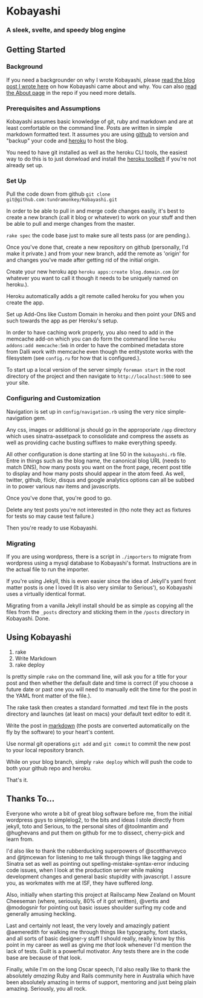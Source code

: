 # Kobayashi

### A sleek, svelte, and speedy blog engine

## Getting Started

### Background

If you need a backgrounder on why I wrote Kobayashi, please [read the blog
post I wrote
here](http://blog.tundramonkey.com/2012/07/20/the-tundramonkey-cometh)
on how Kobayashi came about and why. You can also [read the About
page](https://github.com/tundramonkey/Kobayashi/blob/master/pages/about.md)
in the repo if you need more details.

### Prerequisites and Assumptions

Kobayashi assumes basic knowledge of git, ruby and markdown and are at
least comfortable on the command line. Posts are written in simple
markdown formatted text. It assumes you are using
[github](http://github.com) to version and "backup" your code and
[heroku](http://heroku.com) to host the blog.

You need to have git installed as well as the heroku CLI tools, the
easiest way to do this is to just donwload and install the [heroku
toolbelt](https://toolbelt.heroku.com) if you're not already set up.

### Set Up

Pull the code down from github `git clone git@github.com:tundramonkey/Kobayashi.git`

In order to be able to pull in and merge code changes easily, it's best
to create a new branch (call it blog or whatever) to work on your stuff
and then be able to pull and merge changes from the master.

`rake spec` the code base just to make sure all tests pass (or are
pending.).

Once you've done that, create a new repository on github (personally, I'd
make it private.) and from your new branch, add the remote as 'origin'
for and changes you've made after getting rid of the initial origin.

Create your new heroku app `heroku apps:create blog.domain.com` (or
whatever you want to call it though it needs to be uniquely named
on heroku.).

Heroku automatically adds a git remote called heroku for you when you
create the app.

Set up Add-Ons like Custom Domain in heroku and then point your DNS and
such towards the app as per Heroku's setup.

In order to have caching work properly, you also need to add in the
memcache add-on which you can do form the command line `heroku
addons:add memcache:5mb` in order to have the combined metadata store
from Dalli work with memcache even though the entitystote works with the
filesystem (see `config.ru` for how that is configured.).

To start up a local version of the server simply `foreman start` in the
root directory of the project and then navigate to
`http://localhost:5000` to see your site.

### Configuring and Customization

Navigation is set up in `config/navigation.rb` using the very nice
simple-navigation gem.

Any css, images or additional js should go in the approporiate `/app`
directory which uses sinatra-assetpack to consolidate and compress the
assets as well as providing cache busting suffixes to make everything
speedy.

All other configuration is done starting at line 50 in the
`kobayashi.rb` file. Entre in things such as the blog name, the
canonical blog URL (needs to match DNS), how many posts you want on the
front page, recent post title to display and how many posts should
appear in the atom feed. As well, twitter, github, flickr, disqus and
google analytics options can all be subbed in to power various nav items
and javascripts.

Once you've done that, you're good to go.

Delete any test posts you're not interested in (tho note they act as
fixtures for tests so may cause test failure.)

Then you're ready to use Kobayashi.

### Migrating

If you are using wordpress, there is a script in `./importers` to
migrate from wordpress using a mysql database to Kobayashi's format.
Instructions are in the actual file to run the importer.

If you're using Jekyll, this is even easier since the idea of Jekyll's
yaml front matter posts is one I loved (It is also very similar to
Serious'), so Kobayashi uses a virtually identical format.

Migrating from a vanilla Jekyll install should be as simple as copying
all the files from the `_posts` directory and sticking them in the
`/posts` directory in Kobayashi. Done.

## Using Kobayashi

1. rake
2. Write Markdown
3. rake deploy

Is pretty simple `rake` on the command line, will ask you for a title
for your post and then whether the default date and time is correct (if
you choose a future date or past one you will need to manually edit the
time for the post in the YAML front matter of the file.).

The rake task then creates a standard formatted .md text file in the
posts directory and launches (at least on macs) your default text editor
to edit it.

Write the post in
[markdown](http://daringfireball.net/projects/markdown/) (the posts are
converted automatically on the fly by the software) to your heart's
content.

Use normal git operations `git add` and `git commit` to commit the new
post to your local repository branch.

While on your blog branch, simply `rake deploy` which will push the code
to both your github repo and heroku.

That's it.

## Thanks To...

Everyone who wrote a bit of great blog software before me, from the
initial wordpress guys to simplelog2, to the bits and ideas I stole
directly from jekyll, toto and Serious, to the personal sites of
@toolmantim and @hughevans and put them on github for me to dissect,
cherry-pick and learn from.

I'd also like to thank the rubberducking superpowers of @scottharveyco
and @tjmcewan for listening to me talk through things like tagging and
Sinatra set as well as pointing out spelling-mistake-syntax-error
inducing code issues, when I look at the production server while making
development changes and general basic stupidity with javascript. I
assure you, as workmates with me at ISF, they have suffered *long*.

Also, initially when starting this project at Railscamp New Zealand on
Mount Cheeseman (where, seriously, 80% of it got written), @vertis and
@modogsnir for pointing out basic issues shoulder surfing my
code and generally amusing heckling.

Last and certainly not least, the very lovely and amazingly patient
@aemeredith for walking me through things like typography, font stacks,
and all sorts of basic designer-y stuff I should really, really know by
this point in my career as well as giving me *that* look whenever I'd
mention the lack of tests. Guilt is a powerful motivator. Any tests
there are in the code base are because of that look.

Finally, while I'm on the long Oscar speech, I'd also really like to
thank the absolutely *amazing* Ruby and Rails community here in
Australia which have been absolutely amazing in terms of support,
mentoring and just being plain amazing. Seriously, you all rock.


